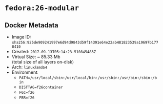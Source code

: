 # `fedora:26-modular`

## Docker Metadata

- Image ID: `sha256:925de909241997e6d94d9843d59f14391e64e22ab481823539a19697b1770410`
- Created: `2017-09-13T05:14:23.510845483Z`
- Virtual Size: ~ 85.33 Mb  
  (total size of all layers on-disk)
- Arch: `linux`/`amd64`
- Environment:
  - `PATH=/usr/local/sbin:/usr/local/bin:/usr/sbin:/usr/bin:/sbin:/bin`
  - `DISTTAG=f26container`
  - `FGC=f26`
  - `FBR=f26`
